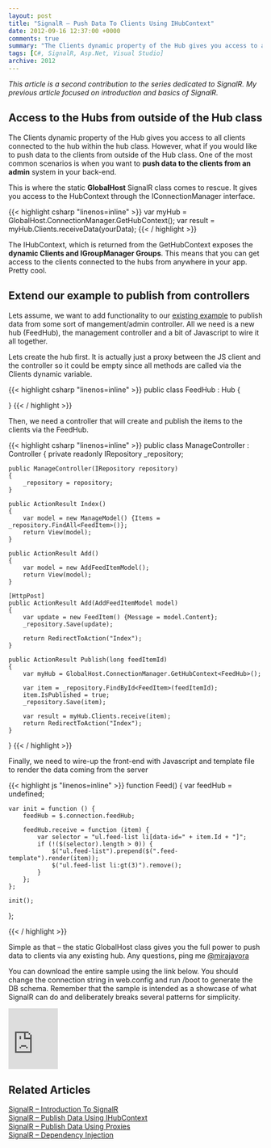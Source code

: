 ```yaml
---
layout: post
title: "SignalR – Push Data To Clients Using IHubContext"
date: 2012-09-16 12:37:00 +0000
comments: true
summary: "The Clients dynamic property of the Hub gives you access to all clients connected to the hub within the hub class. However, what if you would like to push data to the clients from outside of the Hub class. One of the most common scenarios is when you want to push data to the clients from an admin system in your back-end."
tags: [C#, SignalR, Asp.Net, Visual Studio]
archive: 2012
---
```


*This article is a second contribution to the series dedicated to SignalR. My previous article focused on introduction and basics of SignalR.*

Access to the Hubs from outside of the Hub class
-------------------

The Clients dynamic property of the Hub gives you access to all clients connected to the hub within the hub class. However, what if you would like to push data to the clients from outside of the Hub class. One of the most common scenarios is when you want to **push data to the clients from an admin** system in your back-end.

This is where the static **GlobalHost** SignalR class comes to rescue. It gives you access to the HubContext through the IConnectionManager interface.

{{< highlight csharp "linenos=inline" >}}
var myHub = GlobalHost.ConnectionManager.GetHubContext<FeedHub>();
var result = myHub.Clients.receiveData(yourData);
{{< / highlight >}}

The IHubContext, which is returned from the GetHubContext<T> exposes the **dynamic Clients and IGroupManager Groups**. This means that you can get access to the clients connected to the hubs from anywhere in your app. Pretty cool.

Extend our example to publish from controllers
-------------------

Lets assume, we want to add functionality to our [existing example](/signalr-introduction-to-signalr-quick-chat-app) to publish data from some sort of mangement/admin controller. All we need is a new hub (FeedHub), the management controller and a bit of Javascript to wire it all together.

Lets create the hub first. It is actually just a proxy between the JS client and the controller so it could be empty since all methods are called via the Clients dynamic variable.

{{< highlight csharp "linenos=inline" >}}
public class FeedHub : Hub
{
 
}
{{< / highlight >}} 

Then, we need a controller that will create and publish the items to the clients via the FeedHub.

{{< highlight csharp "linenos=inline" >}}
public class ManageController : Controller
{
    private readonly IRepository _repository;
 
    public ManageController(IRepository repository)
    {
        _repository = repository;
    }
 
    public ActionResult Index()
    {
        var model = new ManageModel() {Items = _repository.FindAll<FeedItem>()};
        return View(model);
    }
 
    public ActionResult Add()
    {
        var model = new AddFeedItemModel();
        return View(model);
    }
 
    [HttpPost]
    public ActionResult Add(AddFeedItemModel model)
    {
        var update = new FeedItem() {Message = model.Content};
        _repository.Save(update);
 
        return RedirectToAction("Index");
    }
 
    public ActionResult Publish(long feedItemId)
    {
        var myHub = GlobalHost.ConnectionManager.GetHubContext<FeedHub>();
 
        var item = _repository.FindById<FeedItem>(feedItemId);
        item.IsPublished = true;
        _repository.Save(item);
 
        var result = myHub.Clients.receive(item);
        return RedirectToAction("Index");
    }
}
{{< / highlight >}}

Finally, we need to wire-up the front-end with Javascript and template file to render the data coming from the server

{{< highlight js "linenos=inline" >}}
function Feed() {
    var feedHub = undefined;
 
    var init = function () {
        feedHub = $.connection.feedHub;
 
        feedHub.receive = function (item) {
            var selector = "ul.feed-list li[data-id=" + item.Id + "]";
            if (!($(selector).length > 0)) {
                $("ul.feed-list").prepend($(".feed-template").render(item));
                $("ul.feed-list li:gt(3)").remove();
            }
        };
    };
 
    init();
};
 

<script class="feed-template" type="text/x-jquery-tmpl">
    <li data-id="{{>Id}}">
        <div class="row-fluid">
            <div class="span8">
                <h3>{{>Message}}</h3>
            </div>
        </div>
    </li>
</script>
{{< / highlight >}}
 

Simple as that – the static GlobalHost class gives you the full power to push data to clients via any existing hub. Any questions, ping me [@mirajavora](http://twitter.com/mirajavora)

You can download the entire sample using the link below. You should change the connection string in web.config and run /boot to generate the DB schema. Remember that the sample is intended as a showcase of what SignalR can do and deliberately breaks several patterns for simplicity.

<iframe height="120" src="https://skydrive.live.com/embed?cid=84E23A97F665C5F2&amp;resid=84E23A97F665C5F2%21236&amp;authkey=AOXwZT1sff9A0Cg" frameborder="0" width="98" scrolling="no"></iframe>

Related Articles
-------------------

[SignalR – Introduction To SignalR](/signalr-introduction-to-signalr-quick-chat-app/)<br/>
[SignalR – Publish Data Using IHubContext](/signalr-push-data-to-clients-using-ihubcontext/)<br/>
[SignalR – Publish Data Using Proxies](/signalr-publish-data-from-win-forms-using-hub-proxies/)<br/>
[SignalR – Dependency Injection](/signalr-dependency-injection/)<br/>